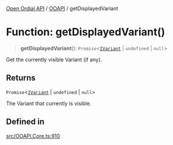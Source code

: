 [Open Ordial API](../../README.md) / [OOAPI](../README.md) / getDisplayedVariant

# Function: getDisplayedVariant()

> **getDisplayedVariant**(): `Promise`\<[`IVariant`](../interfaces/IVariant.md) \| `undefined` \| `null`\>

Get the currently visible Variant (if any).

## Returns

`Promise`\<[`IVariant`](../interfaces/IVariant.md) \| `undefined` \| `null`\>

The Variant that currently is visible.

## Defined in

[src/OOAPI.Core.ts:910](https://github.com/open-ordinal/open-ordinal-api/blob/727b99edb71d9e2feb76fbc2eae8d4b22e6a8312/src/OOAPI.Core.ts#L910)
